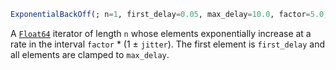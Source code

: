 ```julia
ExponentialBackOff(; n=1, first_delay=0.05, max_delay=10.0, factor=5.0, jitter=0.1)
```

A [`Float64`](@ref) iterator of length `n` whose elements exponentially increase at a rate in the interval `factor` * (1 ± `jitter`).  The first element is `first_delay` and all elements are clamped to `max_delay`.
